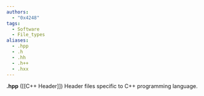 ```yaml
---
authors:
  - "0x4248"
tags:
  - Software
  - File_types
aliases:
  - .hpp
  - .h
  - .hh
  - .h++
  - .hxx
---
```

**.hpp** ([[C++ Header]]) Header files specific to C++ programming language.
